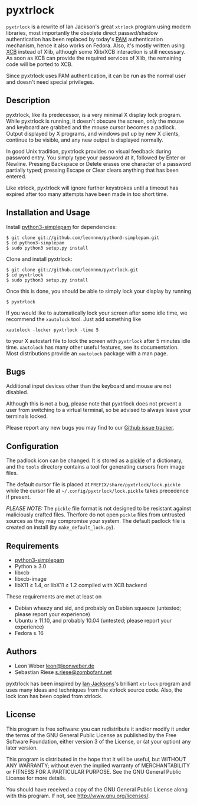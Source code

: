 pyxtrlock
=========

``pyxtrlock`` is a rewrite of Ian Jackson's great ``xtrlock`` program using
modern libraries, most importantly the obsolete direct passwd/shadow
authentication has been replaced by today's
[PAM](http://en.wikipedia.org/wiki/Pluggabe_authentication_module) authentication
mechanism, hence it also works on Fedora. Also, it's mostly written using
[XCB](http://xcb.freedesktop.org/) instead of Xlib, although some Xlib/XCB
interaction is still necessary. As soon as XCB can provide the required
services of Xlib, the remaining code will be ported to XCB.

Since pyxtrlock uses PAM authentication, it can be run as the normal user and
doesn't need special privileges.

Description
-----------
pyxtrlock, like its predecessor, is a very minimal X display lock program. While
pyxtrlock is running, it doesn't obscure the screen, only the mouse and keyboard
are grabbed and the mouse cursor becomes a padlock. Output displayed by X
programs, and windows put up by new X clients, continue to be visible, and any
new output is displayed normally.

In good Unix tradition, pyxtrlock provides no visual feedback during password
entry. You simply type your password at it, followed by Enter or Newline.
Pressing Backspace or Delete erases one character of a password partially typed;
pressing Escape or Clear clears anything that has been entered.

Like xtrlock, pyxtrlock will ignore further keystrokes until a timeout has
expired after too many attempts have been made in too short time.

Installation and Usage
----------------------
Install [python3-simplepam](https://github.com/leonnnn/python3-simplepam) for
dependencies:

    $ git clone git://github.com/leonnnn/python3-simplepam.git
    $ cd python3-simplepam
    $ sudo python3 setup.py install

Clone and install pyxtrlock:

    $ git clone git://github.com/leonnnn/pyxtrlock.git
    $ cd pyxtrlock
    $ sudo python3 setup.py install

Once this is done, you should be able to simply lock your display by running

    $ pyxtrlock

If you would like to automatically lock your screen after some idle time,
we recommend the ``xautolock`` tool. Just add something like

    xautolock -locker pyxtrlock -time 5

to your X autostart file to lock the screen with ``pyxtrlock`` after
5 minutes idle time. ``xautolock`` has many other useful features, see
its documentation. Most distributions provide an ``xautolock`` package
with a man page.

Bugs
----
Additional input devices other than the keyboard and mouse are not disabled.

Although this is not a bug, please note that pyxtrlock does not prevent a
user from switching to a virtual terminal, so be advised to always leave your
terminals locked.

Please report any new bugs you may find to our [Github issue tracker](https://github.com/leonnnn/pyxtrlock/issues).

Configuration
-------------

The padlock icon can be changed. It is stored as a
[pickle](http://docs.python.org/3/library/pickle.html) of a
dictionary, and the ``tools`` directory contains a tool for generating
cursors from image files.

The default cursor file is placed at
``PREFIX/share/pyxtrlock/lock.pickle`` while the cursor file at
``~/.config/pyxtrlock/lock.pickle`` takes precedence if present.

*PLEASE NOTE:* The ``pickle`` file format is not designed to be
resistant against maliciously crafted files. Therfore do not open
``pickle`` files from untrusted sources as they may compromise your
system. The default padlock file is created on install (by
``make_default_lock.py``).

Requirements
------------
* [python3-simplepam](https://github.com/leonnnn/python3-simplepam)
* Python ≥ 3.0
* libxcb
* libxcb-image
* libX11 ≥ 1.4, or libX11 ≥ 1.2 compiled with XCB backend

These requirements are met at least on
* Debian wheezy and sid, and probably on Debian squeeze (untested; please report your experience)
* Ubuntu ≥ 11.10, and probably 10.04 (untested; please report your experience)
* Fedora ≥ 16

Authors
-------
* Leon Weber <leon@leonweber.de>
* Sebastian Riese <s.riese@zombofant.net>

pyxtrlock has been inspired by
[Ian Jacksons](http://www.chiark.greenend.org.uk/~ijackson/)'s brilliant
``xtrlock`` program and uses many ideas and techniques from the xtrlock
source code. Also, the lock icon has been copied from xtrlock.

License
-------
This program is free software: you can redistribute it and/or modify
it under the terms of the GNU General Public License as published by
the Free Software Foundation, either version 3 of the License, or
(at your option) any later version.

This program is distributed in the hope that it will be useful,
but WITHOUT ANY WARRANTY; without even the implied warranty of
MERCHANTABILITY or FITNESS FOR A PARTICULAR PURPOSE.  See the
GNU General Public License for more details.

You should have received a copy of the GNU General Public License
along with this program.  If not, see <http://www.gnu.org/licenses/>.
